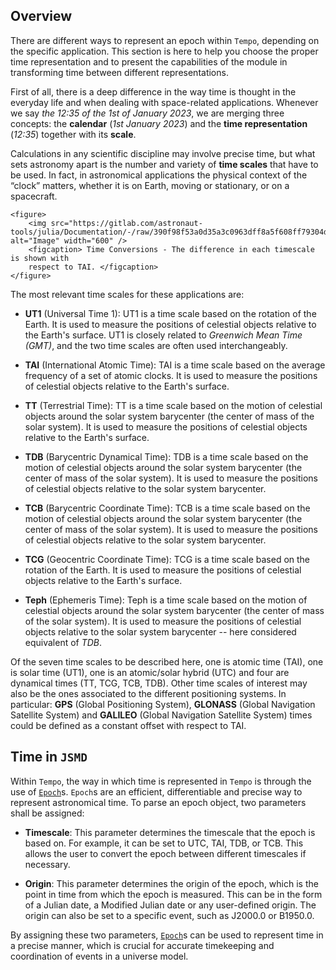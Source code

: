 
## Overview

There are different ways to represent an epoch within `Tempo`, depending on the specific application. This section is here to help you choose the proper time representation and to present the capabilities of the module in transforming time between different representations.

First of all, there is a deep difference in the way time is thought in the everyday life and 
when dealing with space-related applications. 
Whenever we say _the 12:35 of the 1st of January 2023_, we are merging three concepts: 
the **calendar** (_1st January 2023_) and the **time representation** (_12:35_) together with
its **scale**.


Calculations in any scientific discipline may involve precise time, but what 
sets astronomy apart is the number and variety of **time scales** that have to be used.
In fact, in astronomical applications the physical context of the “clock” matters,
whether it is on Earth, moving or stationary, or on a spacecraft.

```@raw html
<figure>
    <img src="https://gitlab.com/astronaut-tools/julia/Documentation/-/raw/390f98f53a0d35a3c0963dff8a5f608ff79304db/docs/src/assets/figures/enciclopedia/timescales.png" alt="Image" width="600" />
    <figcaption> Time Conversions - The difference in each timescale is shown with 
    respect to TAI. </figcaption>
</figure>
```

The most relevant time scales for these applications are:

- **UT1** (Universal Time 1): UT1 is a time scale based on the rotation of the Earth. 
    It is used to measure the positions of celestial objects relative to the Earth's 
    surface. UT1 is closely related to *Greenwich Mean Time (GMT)*, and the two time 
    scales are often used interchangeably.

- **TAI** (International Atomic Time): TAI is a time scale based on the average 
    frequency of a set of atomic clocks. It is used to measure the positions of 
    celestial objects relative to the Earth's surface.

- **TT** (Terrestrial Time): TT is a time scale based on the motion of celestial 
    objects around the solar system barycenter (the center of mass of the solar system). 
    It is used to measure the positions of celestial objects relative to the Earth's surface.

- **TDB** (Barycentric Dynamical Time): TDB is a time scale based on the motion of 
    celestial objects around the solar system barycenter (the center of mass of the 
    solar system). It is used to measure the positions of celestial objects relative 
    to the solar system barycenter.

- **TCB** (Barycentric Coordinate Time): TCB is a time scale based on the motion of 
    celestial objects around the solar system barycenter (the center of mass of the 
    solar system). It is used to measure the positions of celestial objects relative 
    to the solar system barycenter.

- **TCG** (Geocentric Coordinate Time): TCG is a time scale based on the rotation of 
    the Earth. It is used to measure the positions of celestial objects relative to the 
    Earth's surface.

- **Teph** (Ephemeris Time): Teph is a time scale based on the motion of celestial 
    objects around the solar system barycenter (the center of mass of the solar 
    system). It is used to measure the positions of celestial objects relative to 
    the solar system barycenter -- here considered equivalent of _TDB_.

Of the seven time scales to be described here, one is atomic time (TAI), 
one is solar time (UT1), one is an atomic/solar hybrid (UTC) and four are 
dynamical times (TT, TCG, TCB, TDB). Other time scales of interest may also be the 
ones associated to the different positioning systems. In particular: **GPS** (Global 
Positioning System), **GLONASS** (Global Navigation Satellite System) and **GALILEO** 
(Global Navigation Satellite System) times could be defined as a constant offset with
respect to TAI.

## Time in `JSMD`

Within `Tempo`, the way in which time is represented in `Tempo` is through the use of 
[`Epoch`](@ref)s. `Epoch`s are an efficient, differentiable and precise way to represent 
astronomical time. To parse an epoch object, two parameters shall be assigned:

- **Timescale**: This parameter determines the timescale that the epoch is based on. 
    For example, it can be set to UTC, TAI, TDB, or TCB. This allows the user to convert 
    the epoch between different timescales if necessary.

- **Origin**: This parameter determines the origin of the epoch, which is the point in time 
    from which the epoch is measured. This can be in the form of a Julian date, a
    Modified Julian date or any user-defined origin. 
    The origin can also be set to a specific event, such as J2000.0 or B1950.0.

By assigning these two parameters, [`Epoch`](@ref)s can be used to represent time in a precise 
manner, which is crucial for accurate timekeeping and coordination of events in a universe model.
